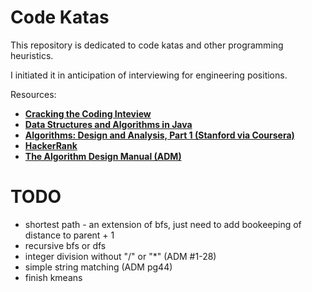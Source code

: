 # Code Katas

This repository is dedicated to code katas and other programming heuristics.

I initiated it in anticipation of interviewing for engineering positions.

Resources:

* **[Cracking the Coding Inteview](www.eenadupratibha.net/Engineering-Colleges/Engineering-Jobs/Documents/crackingthecodinginterview.pdf)**
* **[Data Structures and Algorithms in Java](http://cin.ufpe.br/~grm/downloads/Data_Structures_and_Algorithms_in_Java.pdf)**
* **[Algorithms: Design and Analysis, Part 1 (Stanford via Coursera)](https://www.coursera.org/course/algo)**
* **[HackerRank](https://www.hackerrank.com)**
* **[The Algorithm Design Manual (ADM)](https://www.amazon.com/Algorithm-Design-Manual-Steven-Skiena/dp/1848000693)**

# TODO

* shortest path - an extension of bfs, just need to add bookeeping of distance to parent + 1
* recursive bfs or dfs
* integer division without "/" or "*" (ADM #1-28)
* simple string matching (ADM pg44)
* finish kmeans
